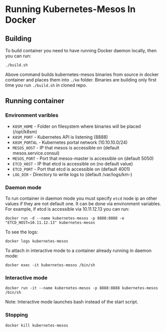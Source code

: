 # Running Kubernetes-Mesos In Docker

## Building

To build container you need to have running Docker daemon locally, then you can run:
```
./build.sh
```
Above command builds kubernetes-mesos binaries from source in docker container and places them into `./km` folder.
Binaries are building only first time you run `./build.sh` in cloned repo.

## Running container

### Environment varibles

- `K8SM_HOME` - Folder on filesystem where binaries will be placed (/opt/k8sm)
- `K8SM_PORT` - Kubernetes API is listening (8888)
- `K8SM_PORTAL` - Kubernetes portal network (10.10.10.0/24)
- `MESOS_HOST` - IP that mesos is accessible on (default mesos.service.consul)
- `MESOS_PORT` - Port that mesos-master is accessible on (default 5050)
- `ETCD_HOST` - IP that etcd is accessible on (no default value)
- `ETCD_PORT` - Port that etcd is accessible on (default 4001)
- `LOG_DIR` - Directory to write logs to (default /var/logs/km-<servicename>)


### Daemon mode
To run container in daemon mode you must specify `etcd` node ip an other values if they are not default one. It can be done via environment variables.
For example, if etcd is accessible via 10.11.12.13 you can run:
```
docker run -d --name kubernetes-mesos -p 8888:8888 -e "ETCD_HOST=10.11.12.13" kubernetes-mesos
```

To see the logs:
```
docker logs kubernetes-mesos
```

To attach in interactive mode to a container already running in daemon mode:

```
docker exec -it kubernetes-mesos /bin/sh
```

### Interactive mode

```
docker run -it --name kubernetes-mesos -p 8888:8888 kubernetes-mesos /bin/sh
```

Note: Interactive mode launches bash instead of the start script.

### Stopping

```
docker kill kubernetes-mesos
```